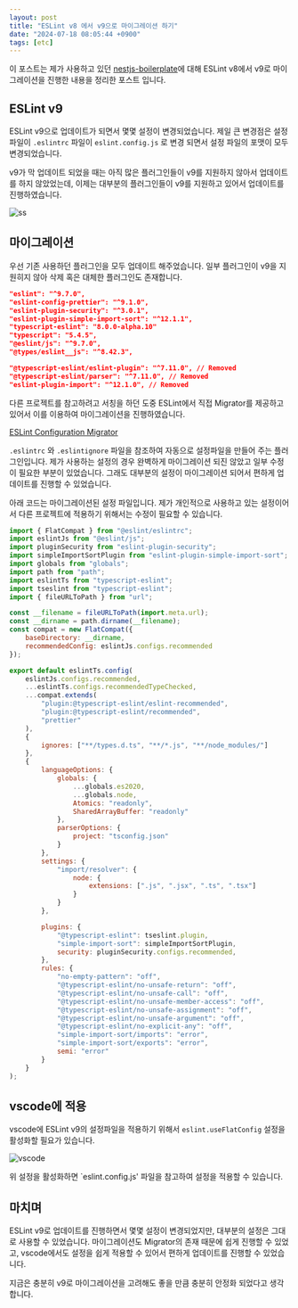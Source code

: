 ```yaml
---
layout: post
title: "ESLint v8 에서 v9으로 마이그레이션 하기"
date: "2024-07-18 08:05:44 +0900"
tags: [etc]
---
```


이 포스트는 제가 사용하고 있던 [nestjs-boilerplate](https://github.com/sweatpotato13/nestjs-boilerplate)에 대해 ESLint v8에서 v9로 마이그레이션을 진행한 내용을 정리한 포스트 입니다.

## ESLint v9

ESLint v9으로 업데이트가 되면서 몇몇 설정이 변경되었습니다. 제일 큰 변경점은 설정 파일이 `.eslintrc` 파일이 `eslint.config.js` 로 변경 되면서 설정 파일의 포맷이 모두 변경되었습니다.

v9가 막 업데이트 되었을 때는 아직 많은 플러그인들이 v9를 지원하지 않아서 업데이트를 하지 않았었는데, 이제는 대부분의 플러그인들이 v9를 지원하고 있어서 업데이트를 진행하였습니다.

![ss](https://i.imgur.com/4oQKVSA.png)

## 마이그레이션 

우선 기존 사용하던 플러그인을 모두 업데이트 해주었습니다. 일부 플러그인이 v9을 지원히지 않아 삭제 혹은 대체한 플러그인도 존재합니다.

```json
"eslint": "^9.7.0",
"eslint-config-prettier": "^9.1.0",
"eslint-plugin-security": "^3.0.1",
"eslint-plugin-simple-import-sort": "^12.1.1",
"typescript-eslint": "8.0.0-alpha.10"
"typescript": "5.4.5",
"@eslint/js": "^9.7.0",
"@types/eslint__js": "^8.42.3",

"@typescript-eslint/eslint-plugin": "^7.11.0", // Removed
"@typescript-eslint/parser": "^7.11.0", // Removed
"eslint-plugin-import": "^12.1.0", // Removed
```

다른 프로젝트를 참고하려고 서칭을 하던 도중 ESLint에서 직접 Migrator를 제공하고 있어서 이를 이용하여 마이그레이션을 진행하였습니다.

[ESLint Configuration Migrator](https://eslint.org/blog/2024/05/eslint-configuration-migrator/)

`.eslintrc` 와 `.eslintignore` 파일을 참조하여 자동으로 설정파일을 만들어 주는 플러그인입니다. 제가 사용하는 설정의 경우 완벽하게 마이그레이션 되진 않았고 일부 수정이 필요한 부분이 있었습니다. 그래도 대부분의 설정이 마이그레이션 되어서 편하게 업데이트를 진행할 수 있었습니다.

아래 코드는 마이그레이션된 설정 파일입니다. 제가 개인적으로 사용하고 있는 설정이어서 다른 프로젝트에 적용하기 위해서는 수정이 필요할 수 있습니다.

```javascript
import { FlatCompat } from "@eslint/eslintrc";
import eslintJs from "@eslint/js";
import pluginSecurity from "eslint-plugin-security";
import simpleImportSortPlugin from "eslint-plugin-simple-import-sort";
import globals from "globals";
import path from "path";
import eslintTs from "typescript-eslint";
import tseslint from "typescript-eslint";
import { fileURLToPath } from "url";

const __filename = fileURLToPath(import.meta.url);
const __dirname = path.dirname(__filename);
const compat = new FlatCompat({
    baseDirectory: __dirname,
    recommendedConfig: eslintJs.configs.recommended
});

export default eslintTs.config(
    eslintJs.configs.recommended,
    ...eslintTs.configs.recommendedTypeChecked,
    ...compat.extends(
        "plugin:@typescript-eslint/eslint-recommended",
        "plugin:@typescript-eslint/recommended",
        "prettier"
    ),
    {
        ignores: ["**/types.d.ts", "**/*.js", "**/node_modules/"]
    },
    {
        languageOptions: {
            globals: {
                ...globals.es2020,
                ...globals.node,
                Atomics: "readonly",
                SharedArrayBuffer: "readonly"
            },
            parserOptions: {
                project: "tsconfig.json"
            }
        },
        settings: {
            "import/resolver": {
                node: {
                    extensions: [".js", ".jsx", ".ts", ".tsx"]
                }
            }
        },

        plugins: {
            "@typescript-eslint": tseslint.plugin,
            "simple-import-sort": simpleImportSortPlugin,
            security: pluginSecurity.configs.recommended,
        },
        rules: {
            "no-empty-pattern": "off",
            "@typescript-eslint/no-unsafe-return": "off",
            "@typescript-eslint/no-unsafe-call": "off",
            "@typescript-eslint/no-unsafe-member-access": "off",
            "@typescript-eslint/no-unsafe-assignment": "off",
            "@typescript-eslint/no-unsafe-argument": "off",
            "@typescript-eslint/no-explicit-any": "off",
            "simple-import-sort/imports": "error",
            "simple-import-sort/exports": "error",
            semi: "error"
        }
    }
);
```

## vscode에 적용

vscode에 ESLint v9의 설정파일을 적용하기 위해서 `eslint.useFlatConfig` 설정을 활성화할 필요가 있습니다.

![vscode](https://i.imgur.com/48YUfn4.png)

위 설정을 활성화하면 `eslint.config.js' 파일을 참고하여 설정을 적용할 수 있습니다.

## 마치며

ESLint v9로 업데이트를 진행하면서 몇몇 설정이 변경되었지만, 대부분의 설정은 그대로 사용할 수 있었습니다. 마이그레이션도 Migrator의 존재 때문에 쉽게 진행할 수 있었고, vscode에서도 설정을 쉽게 적용할 수 있어서 편하게 업데이트를 진행할 수 있었습니다.

지금은 충분히 v9로 마이그레이션을 고려해도 좋을 만큼 충분히 안정화 되었다고 생각합니다.